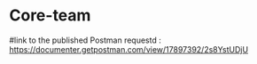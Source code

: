 # Core-team

#link to the published Postman requestd : https://documenter.getpostman.com/view/17897392/2s8YstUDjU
